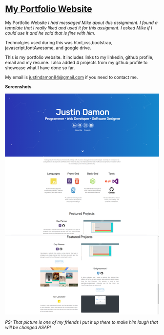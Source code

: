 # <a href="https://justin7933.github.io/My-Alternate-Portfolio-Website/" target="_blank">My Portfolio Website</a>

My Portfolio Website
*I had messaged Mike about this assignment. I found a template that I really liked and used it for this assigment. I asked Mike if I could use it and he said that is fine with him.*

Technolgies used during this was html,css,bootstrap, javascript,fontAwesome, and google drive.



 This is my portfolio website. It includes links to my linkedin, github profile, email and my resume. I also added 4 projects from my github profile to showcase what I have done so far.

 My email is justindamon84@gmail.com if you need to contact me.

 <strong>Screenshots</strong>

 <picture>
            <img alt="Screenshot" src="assets\img\jpg\Screenshot 2021-08-15 172301-portfolio1.png" />
          </picture>

 <picture>
            <img alt="Screenshot" src="assets\img\jpg\Screenshot 2021-08-15 172505-portfolio2.png" />
          </picture>

 <picture>
            <img alt="Screenshot" src="assets\img\jpg\Screenshot 2021-08-15 172545-portfolio3.png" />
          </picture>

*PS: That picture is one of my friends I put it up there to make him laugh that will be changed ASAP!*




